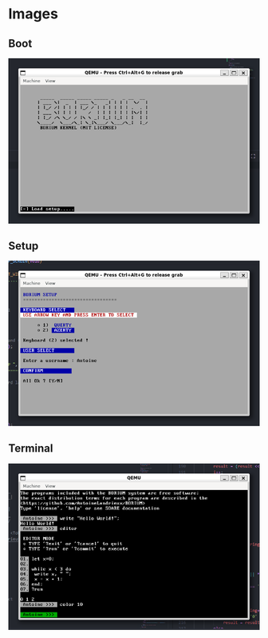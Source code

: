 
# Images

## Boot

![boot](boot.png)

## Setup

![setup](setup.png)

## Terminal

![terminal](image.png)
